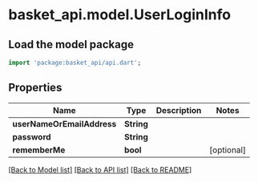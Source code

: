 # basket_api.model.UserLoginInfo

## Load the model package
```dart
import 'package:basket_api/api.dart';
```

## Properties
Name | Type | Description | Notes
------------ | ------------- | ------------- | -------------
**userNameOrEmailAddress** | **String** |  | 
**password** | **String** |  | 
**rememberMe** | **bool** |  | [optional] 

[[Back to Model list]](../README.md#documentation-for-models) [[Back to API list]](../README.md#documentation-for-api-endpoints) [[Back to README]](../README.md)


